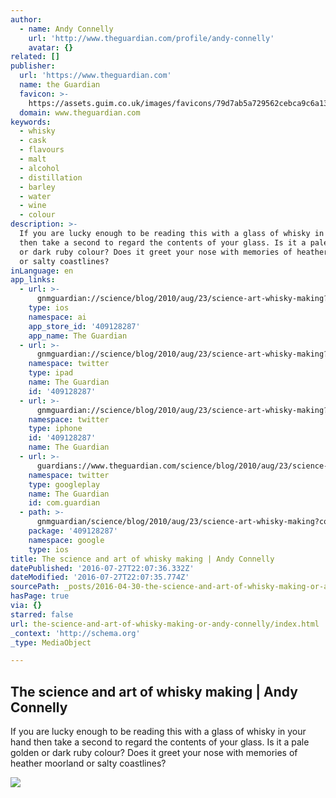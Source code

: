 ```yaml
---
author:
  - name: Andy Connelly
    url: 'http://www.theguardian.com/profile/andy-connelly'
    avatar: {}
related: []
publisher:
  url: 'https://www.theguardian.com'
  name: the Guardian
  favicon: >-
    https://assets.guim.co.uk/images/favicons/79d7ab5a729562cebca9c6a13c324f0e/32x32.ico
  domain: www.theguardian.com
keywords:
  - whisky
  - cask
  - flavours
  - malt
  - alcohol
  - distillation
  - barley
  - water
  - wine
  - colour
description: >-
  If you are lucky enough to be reading this with a glass of whisky in your hand
  then take a second to regard the contents of your glass. Is it a pale golden
  or dark ruby colour? Does it greet your nose with memories of heather moorland
  or salty coastlines?
inLanguage: en
app_links:
  - url: >-
      gnmguardian://science/blog/2010/aug/23/science-art-whisky-making?contenttype=Article&source=applinks
    type: ios
    namespace: ai
    app_store_id: '409128287'
    app_name: The Guardian
  - url: >-
      gnmguardian://science/blog/2010/aug/23/science-art-whisky-making?contenttype=Article&source=twitter
    namespace: twitter
    type: ipad
    name: The Guardian
    id: '409128287'
  - url: >-
      gnmguardian://science/blog/2010/aug/23/science-art-whisky-making?contenttype=Article&source=twitter
    namespace: twitter
    type: iphone
    id: '409128287'
    name: The Guardian
  - url: >-
      guardians://www.theguardian.com/science/blog/2010/aug/23/science-art-whisky-making
    namespace: twitter
    type: googleplay
    name: The Guardian
    id: com.guardian
  - path: >-
      gnmguardian/science/blog/2010/aug/23/science-art-whisky-making?contenttype=Article&source=google
    package: '409128287'
    namespace: google
    type: ios
title: The science and art of whisky making | Andy Connelly
datePublished: '2016-07-27T22:07:36.332Z'
dateModified: '2016-07-27T22:07:35.774Z'
sourcePath: _posts/2016-04-30-the-science-and-art-of-whisky-making-or-andy-connelly.md
hasPage: true
via: {}
starred: false
url: the-science-and-art-of-whisky-making-or-andy-connelly/index.html
_context: 'http://schema.org'
_type: MediaObject

---
```

<article style=""><h1>The science and art of whisky making | Andy Connelly</h1><p>If you are lucky enough to be reading this with a glass of whisky in your hand then take a second to regard the contents of your glass. Is it a pale golden or dark ruby colour? Does it greet your nose with memories of heather moorland or salty coastlines?</p><img src="https://i.guim.co.uk/img/static/sys-images/Guardian/Pix/pictures/2009/7/30/1248967479524/Glenfiddich-whisky-001.jpg?w=1200&amp;q=55&amp;auto=format&amp;usm=12&amp;fit=max&amp;s=0ef7671b6841efdcba8be53502a50c84" /></article>